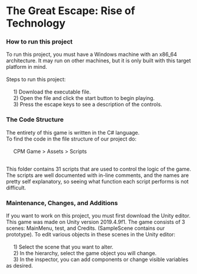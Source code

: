 <h1>The Great Escape: Rise of Technology</h1>  

<h3>How to run this project</h3>
 <p>To run this project, you must have a Windows machine with an x86_64 architecture.   
  It may run on other machines, but it is only built with this target platform in mind.<br><br>
 Steps to run this project:<br><br>
 &nbsp;&nbsp;&nbsp;&nbsp; 1) Download the executable file.<br>
 &nbsp;&nbsp;&nbsp;&nbsp; 2) Open the file and click the start button to begin playing.<br>  
 &nbsp;&nbsp;&nbsp;&nbsp; 3) Press the escape keys to see a description of the controls.<br>   

<h3>The Code Structure</h3>  
  The entirety of this game is written in the C# language.<br>   
  To find the code in the file structure of our project do:<br><br>
   &nbsp;&nbsp;&nbsp;&nbsp; CPM Game > Assets > Scripts <br><br>
  
This folder contains 31 scripts that are used to control the logic of the game. The scripts are well documented with in-line comments, and the names are pretty self explanatory, so seeing what function each script performs is not difficult.    
  
<h3>Maintenance, Changes, and Additions</h3>  
  If you want to work on this project, you must first download the Unity editor.  
  This game was made on Unity version 2019.4.9f1.  
  The game consists of 3 scenes: MainMenu, test, and Credits. (SampleScene contains our prototype).  
  To edit various objects in these scenes in the Unity editor:<br><br>
  &nbsp;&nbsp;&nbsp;&nbsp; 1) Select the scene that you want to alter.<br>  
  &nbsp;&nbsp;&nbsp;&nbsp; 2) In the hierarchy, select the game object you will change.<br>
  &nbsp;&nbsp;&nbsp;&nbsp; 3) In the inspector, you can add components or change visible variables as desired. </p>   
